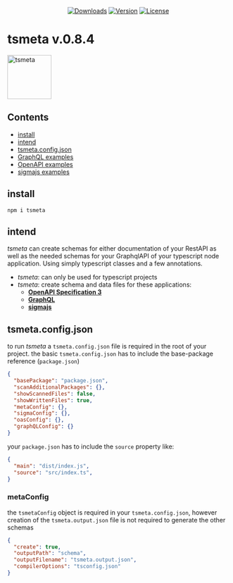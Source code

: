 <p align="center">
  <a href="https://npmcharts.com/compare/tsmeta?minimal=true"><img src="https://img.shields.io/npm/dm/tsmeta.svg" alt="Downloads"></a>
  <a href="https://www.npmjs.com/package/tsmeta"><img src="https://img.shields.io/npm/v/tsmeta.svg" alt="Version"></a>
  <a href="https://www.npmjs.com/package/tsmeta"><img src="https://img.shields.io/npm/l/tsmeta.svg" alt="License"></a>
</p>

# tsmeta v.0.8.4
<img width="100" height="100" src="https://github.com/mafh612/tsmeta/blob/master/logo/logo.png" title="tsmeta" />

## Contents
- [install](#user-content-install)
- [intend](#user-content-intend)
- [tsmeta.config.json](#tsmeta.config.json)
- [GraphQL examples](/README_graphql.md)
- [OpenAPI examples](/README_oas.md)
- [sigmajs examples](/README_sigma.md)

## install
```
npm i tsmeta
```

## intend
_tsmeta_ can create schemas for either documentation of your RestAPI as well as the needed schemas for your GraphqlAPI of your typescript node application. Using simply typescript classes and a few annotations.
- _tsmeta_: can only be used for typescript projects
- _tsmeta_: create schema and data files for these applications:
  - __[OpenAPI Specification 3](https://github.com/OAI/OpenAPI-Specification/blob/master/versions/3.0.1.md)__
  - __[GraphQL](https://graphql.org/)__
  - __[sigmajs](http://sigmajs.org/)__

## tsmeta.config.json
to run _tsmeta_ a `tsmeta.config.json` file is required in the root of your project.
the basic `tsmeta.config.json` has to include the base-package reference (`package.json`)
```json
{
  "basePackage": "package.json",
  "scanAdditionalPackages": {},
  "showScannedFiles": false,
  "showWrittenFiles": true,
  "metaConfig": {},
  "sigmaConfig": {},
  "oasConfig": {},
  "graphQLConfig": {}
}
```
your `package.json` has to include the `source` property like:
```json
{
  "main": "dist/index.js",
  "source": "src/index.ts",
}
```
### metaConfig
the `tsmetaConfig` object is required in your `tsmeta.config.json`, however creation of the `tsmeta.output.json` file is not required to generate the other schemas
```json
{
  "create": true,
  "outputPath": "schema",
  "outputFilename": "tsmeta.output.json",
  "compilerOptions": "tsconfig.json"
}
```
